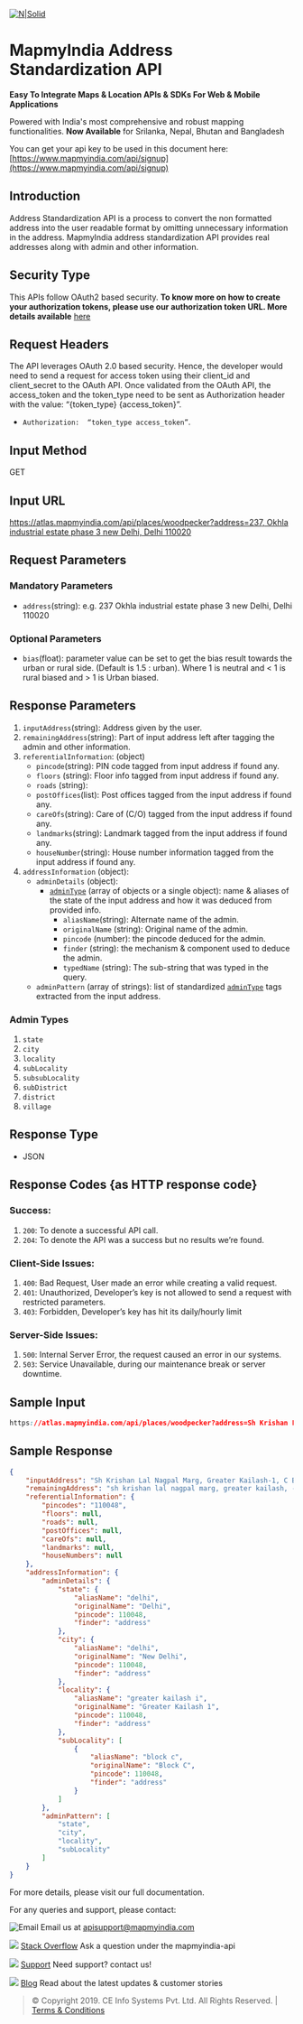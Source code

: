 [![N|Solid](https://www.mapmyindia.com/api/img/mapmyindia-api.png)](https://www.mapmyindia.com/api/)
# MapmyIndia Address Standardization API

**Easy To Integrate Maps & Location APIs & SDKs For Web & Mobile Applications**

Powered with India's most comprehensive and robust mapping functionalities.
**Now Available**  for Srilanka, Nepal, Bhutan and Bangladesh

You can get your api key to be used in this document here: [https://www.mapmyindia.com/api/signup](https://www.mapmyindia.com/api/signup)

## Introduction
Address Standardization API is a process to convert the non formatted address into the user readable format by omitting unnecessary information in the address. MapmyIndia address standardization API provides real addresses along with admin and other information.

## Security Type
This APIs follow OAuth2 based security. **To know more on how to create your authorization tokens, please use our authorization token URL. More details available**  [here](https://www.mapmyindia.com/api/advanced-maps/doc/authentication-api.php)

## Request Headers

The API leverages OAuth 2.0 based security. Hence, the developer would need to send a request for access token using their client_id and client_secret to the OAuth API. Once validated from the OAuth API, the access_token and the token_type need to be sent as Authorization header with the value: “{token_type} {access_token}”.

-  `Authorization:  “token_type access_token”`.


## Input Method
GET

## Input URL

[https://atlas.mapmyindia.com/api/places/woodpecker?address=237, Okhla industrial estate phase 3 new Delhi, Delhi 110020](https://atlas.mapmyindia.com/api/places/woodpecker?address=237,%20Okhla%20industrial%20estate%20phase%203%20new%20Delhi,%20Delhi%20110020)

## Request Parameters

### Mandatory Parameters

 - `address`(string): e.g. 237 Okhla industrial estate phase 3 new Delhi, Delhi 110020

### Optional Parameters

- `bias`(float): parameter value can be set to get the bias result towards the urban or rural side. (Default is 1.5 : urban). Where 1 is neutral and < 1 is rural biased and > 1 is Urban biased.

## Response Parameters

1. `inputAddress`(string): Address given by the user.
2. `remainingAddress`(string): Part of input address left after tagging the admin and other information.
3. `referentialInformation`: (object)
	- `pincode`(string): PIN code tagged from input address if found any.
	- `floors` (string): Floor info tagged from input address if found any.
	- `roads` (string): 
	- `postOffices`(list): Post offices tagged from the input address if found any.
	- `careOfs`(string): Care of (C/O) tagged from the input address if found any.
	- `landmarks`(string): Landmark tagged from the input address if found any.
	- `houseNumber`(string): House number information tagged from the input address if found any.
4. `addressInformation` (object): 
	- `adminDetails` (object): 
		- [`adminType`](#adminTypes) (array of objects or a single object): name & aliases of the state of the input address and how it was deduced from provided info.
			- `aliasName`(string): Alternate name of the admin.
			- `originalName` (string): Original name of the admin.
			- `pincode` (number):  the pincode deduced for the admin.
			- `finder` (string): the mechanism & component used to deduce the admin.
			- `typedName` (string): The sub-string that was typed in the query.
	- `adminPattern` (array of strings): list of standardized [`adminType`](#adminTypes) tags extracted from the input address.

### <a name="adminTypes">Admin Types</a>
1. `state`
2. `city`
3. `locality`
4. `subLocality`
5. `subsubLocality`
6. `subDistrict`
7. `district`
8. `village`

## Response Type

- JSON

## Response Codes {as HTTP response code}

### Success:

1. `200`: To denote a successful API call. 
2. `204`: To denote the API was a success but no results we’re found.

### Client-Side Issues:

1. `400`: Bad Request, User made an error while creating a valid request. 
2. `401`: Unauthorized, Developer’s key is not allowed to send a request with restricted parameters. 
3. `403`: Forbidden, Developer’s key has hit its daily/hourly limit

### Server-Side Issues:

1. `500`: Internal Server Error, the request caused an error in our systems. 
2. `503`: Service Unavailable, during our maintenance break or server downtime.

## Sample Input

```css
https://atlas.mapmyindia.com/api/places/woodpecker?address=Sh Krishan Lal Nagpal Marg, Greater Kailash-1, C Block, Greater Kailash I, Greater Kailash, New Delhi, Delhi 110048
```

## Sample Response

```json
{
	"inputAddress": "Sh Krishan Lal Nagpal Marg, Greater Kailash-1, C Block, Greater Kailash I, Greater Kailash, New Delhi, Delhi 110048",
	"remainingAddress": "sh krishan lal nagpal marg, greater kailash, - 1 greater kailash, new",
	"referentialInformation": {
		"pincodes": "110048",
		"floors": null,
		"roads": null,
		"postOffices": null,
		"careOfs": null,
		"landmarks": null,
		"houseNumbers": null
	},
	"addressInformation": {
		"adminDetails": {
			"state": {
				"aliasName": "delhi",
				"originalName": "Delhi",
				"pincode": 110048,
				"finder": "address"
			},
			"city": {
				"aliasName": "delhi",
				"originalName": "New Delhi",
				"pincode": 110048,
				"finder": "address"
			},
			"locality": {
				"aliasName": "greater kailash i",
				"originalName": "Greater Kailash 1",
				"pincode": 110048,
				"finder": "address"
			},
			"subLocality": [
				{
					"aliasName": "block c",
					"originalName": "Block C",
					"pincode": 110048,
					"finder": "address"
				}
			]
		},
		"adminPattern": [
			"state",
			"city",
			"locality",
			"subLocality"
		]
	}
}
```

For more details, please visit our full documentation.

For any queries and support, please contact: 

![Email](https://www.google.com/a/cpanel/mapmyindia.co.in/images/logo.gif?service=google_gsuite) 
Email us at [apisupport@mapmyindia.com](mailto:apisupport@mapmyindia.com)

![](https://www.mapmyindia.com/api/img/icons/stack-overflow.png)
[Stack Overflow](https://stackoverflow.com/questions/tagged/mapmyindia-api)
Ask a question under the mapmyindia-api

![](https://www.mapmyindia.com/api/img/icons/support.png)
[Support](https://www.mapmyindia.com/api/index.php#f_cont)
Need support? contact us!

![](https://www.mapmyindia.com/api/img/icons/blog.png)
[Blog](http://www.mapmyindia.com/blog/)
Read about the latest updates & customer stories


> © Copyright 2019. CE Info Systems Pvt. Ltd. All Rights Reserved. | [Terms & Conditions](http://www.mapmyindia.com/api/terms-&-conditions)